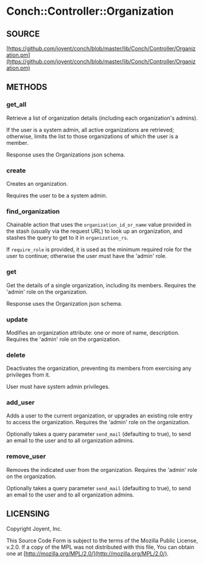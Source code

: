 # Conch::Controller::Organization

## SOURCE

[https://github.com/joyent/conch/blob/master/lib/Conch/Controller/Organization.pm](https://github.com/joyent/conch/blob/master/lib/Conch/Controller/Organization.pm)

## METHODS

### get\_all

Retrieve a list of organization details (including each organization's admins).

If the user is a system admin, all active organizations are retrieved; otherwise, limits the
list to those organizations of which the user is a member.

Response uses the Organizations json schema.

### create

Creates an organization.

Requires the user to be a system admin.

### find\_organization

Chainable action that uses the `organization_id_or_name` value provided in the stash (usually
via the request URL) to look up an organization, and stashes the query to get to it in
`organization_rs`.

If `require_role` is provided, it is used as the minimum required role for the user to
continue; otherwise the user must have the 'admin' role.

### get

Get the details of a single organization, including its members.
Requires the 'admin' role on the organization.

Response uses the Organization json schema.

### update

Modifies an organization attribute: one or more of name, description.
Requires the 'admin' role on the organization.

### delete

Deactivates the organization, preventing its members from exercising any privileges from it.

User must have system admin privileges.

### add\_user

Adds a user to the current organization, or upgrades an existing role entry to access the
organization.
Requires the 'admin' role on the organization.

Optionally takes a query parameter `send_mail` (defaulting to true), to send an email
to the user and to all organization admins.

### remove\_user

Removes the indicated user from the organization.
Requires the 'admin' role on the organization.

Optionally takes a query parameter `send_mail` (defaulting to true), to send an email
to the user and to all organization admins.

## LICENSING

Copyright Joyent, Inc.

This Source Code Form is subject to the terms of the Mozilla Public License,
v.2.0. If a copy of the MPL was not distributed with this file, You can obtain
one at [http://mozilla.org/MPL/2.0/](http://mozilla.org/MPL/2.0/).
